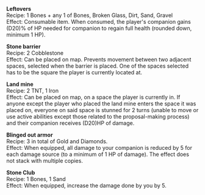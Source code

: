 **Leftovers**  
Recipe: 1 Bones + any 1 of Bones, Broken Glass, Dirt, Sand, Gravel  
Effect: Consumable item. When consumed, the player's companion gains (D20)% of HP needed for companion to regain full health (rounded down, minimum 1 HP).

**Stone barrier**  
Recipe: 2 Cobblestone  
Effect: Can be placed on map. Prevents movement between two adjacent spaces, selected when the barrier is placed. One of the spaces selected has to be the square the player is currently located at.

**Land mine**  
Recipe: 2 TNT, 1 Iron  
Effect: Can be placed on map, on a space the player is currently in. If anyone except the player who placed the land mine enters the space it was placed on, everyone on said space is stunned for 2 turns (unable to move or use active abilities except those related to the proposal-making process) and their companion receives (D20)HP of damage.

**Blinged out armor**  
Recipe: 3 in total of Gold and Diamonds.  
Effect: When equipped, all damage to your companion is reduced by 5 for each damage source (to a minimum of 1 HP of damage). The effect does not stack with multiple copies.

**Stone Club**  
Recipe: 1 Bones, 1 Sand  
Effect: When equipped, increase the damage done by you by 5.
